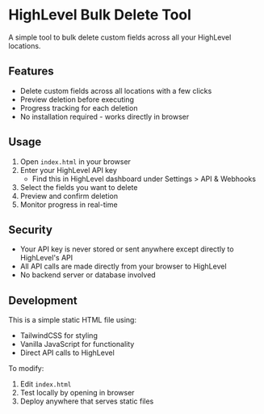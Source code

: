 # HighLevel Bulk Delete Tool

A simple tool to bulk delete custom fields across all your HighLevel locations.

## Features
- Delete custom fields across all locations with a few clicks
- Preview deletion before executing
- Progress tracking for each deletion
- No installation required - works directly in browser

## Usage
1. Open `index.html` in your browser
2. Enter your HighLevel API key
   - Find this in HighLevel dashboard under Settings > API & Webhooks
3. Select the fields you want to delete
4. Preview and confirm deletion
5. Monitor progress in real-time

## Security
- Your API key is never stored or sent anywhere except directly to HighLevel's API
- All API calls are made directly from your browser to HighLevel
- No backend server or database involved

## Development
This is a simple static HTML file using:
- TailwindCSS for styling
- Vanilla JavaScript for functionality
- Direct API calls to HighLevel

To modify:
1. Edit `index.html`
2. Test locally by opening in browser
3. Deploy anywhere that serves static files 